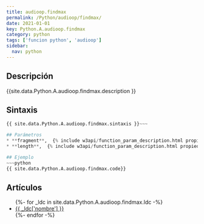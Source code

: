 ```yaml
---
title: audioop.findmax
permalink: /Python/audioop/findmax/
date: 2021-01-01
key: Python.A.audioop.findmax
category: python
tags: ['funcion python', 'audioop']
sidebar: 
  nav: python
---
```


## Descripción
{{site.data.Python.A.audioop.findmax.description }}

## Sintaxis
~~~python
{{ site.data.Python.A.audioop.findmax.sintaxis }}~~~

## Parámetros
* **fragment**,  {% include w3api/function_param_description.html propiedad=site.data.Python.A.audioop.findmax valor="fragment" %}
* **length**,  {% include w3api/function_param_description.html propiedad=site.data.Python.A.audioop.findmax valor="length" %}

## Ejemplo
~~~python
{{ site.data.Python.A.audioop.findmax.code}}
~~~

## Artículos
<ul>
{%- for _ldc in site.data.Python.A.audioop.findmax.ldc -%}
   <li>
       <a href="{{_ldc['url'] }}">{{ _ldc['nombre'] }}</a>
   </li>
{%- endfor -%}
</ul>
